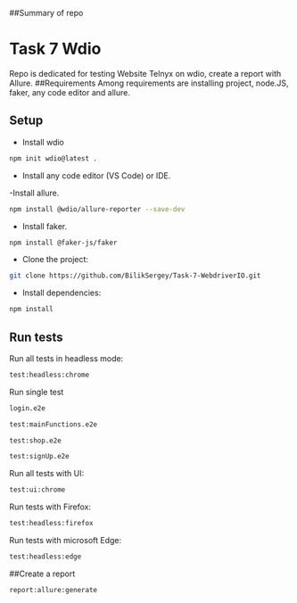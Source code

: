 ##Summary of repo
# Task 7 Wdio
Repo is dedicated for testing Website Telnyx on wdio, create a report with Allure.
##Requirements
Among requirements are installing project, node.JS, faker, any code editor and allure.

## Setup

- Install wdio

```bash
npm init wdio@latest .
```

- Install any code editor (VS Code) or IDE.

-Install allure.

```bash
npm install @wdio/allure-reporter --save-dev
```

- Install faker.

```bash
npm install @faker-js/faker
```

- Clone the project:

```bash
git clone https://github.com/BilikSergey/Task-7-WebdriverIO.git
```

- Install dependencies:

```bash
npm install
```

## Run tests
Run all tests in headless mode: 
```bash
test:headless:chrome
```
Run single test
```bash
login.e2e
```
```bash
test:mainFunctions.e2e
```
```bash
test:shop.e2e
```
```bash
test:signUp.e2e
```
Run all tests with UI:
```bash
test:ui:chrome
```
Run tests with Firefox:
```bash
test:headless:firefox
```
Run tests with microsoft Edge:
```bash
test:headless:edge
```
##Create a report
```bash
report:allure:generate
```

